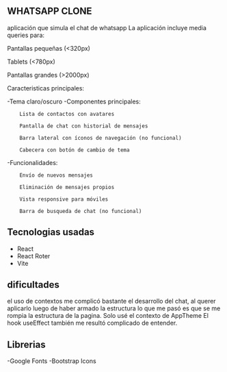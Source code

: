## WHATSAPP CLONE
aplicación que simula el chat de whatsapp
La aplicación incluye media queries para:

Pantallas pequeñas (<320px)

Tablets (<780px)

Pantallas grandes (>2000px)

Caracteristicas principales:

-Tema claro/oscuro
-Componentes principales:

        Lista de contactos con avatares

        Pantalla de chat con historial de mensajes

        Barra lateral con íconos de navegación (no funcional)

        Cabecera con botón de cambio de tema

-Funcionalidades:

        Envío de nuevos mensajes

        Eliminación de mensajes propios

        Vista responsive para móviles

        Barra de busqueda de chat (no funcional)

        

## Tecnologias usadas
- React
- React Roter
- Vite

## dificultades
el uso de contextos me complicó bastante el desarrollo del chat, al querer aplicarlo luego de haber armado la estructura lo que me pasó es que se me rompia la estructura de la pagina.
Solo usé el contexto de AppTheme
El hook useEffect también me resultó complicado de entender.

## Librerias
-Google Fonts
-Bootstrap Icons